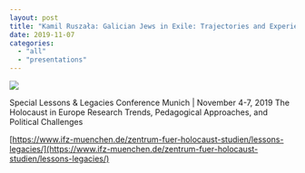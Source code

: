 ```yaml
---
layout: post
title: "Kamil Ruszała: Galician Jews in Exile: Trajectories and Experience of Refugeedom during the WWI"
date: 2019-11-07
categories: 
  - "all"
  - "presentations"
---
```


![](/assets/images/Ruszala.png)

Special Lessons & Legacies Conference Munich | November 4-7, 2019 The Holocaust in Europe Research Trends, Pedagogical Approaches, and Political Challenges

[https://www.ifz-muenchen.de/zentrum-fuer-holocaust-studien/lessons-legacies/](https://www.ifz-muenchen.de/zentrum-fuer-holocaust-studien/lessons-legacies/)
